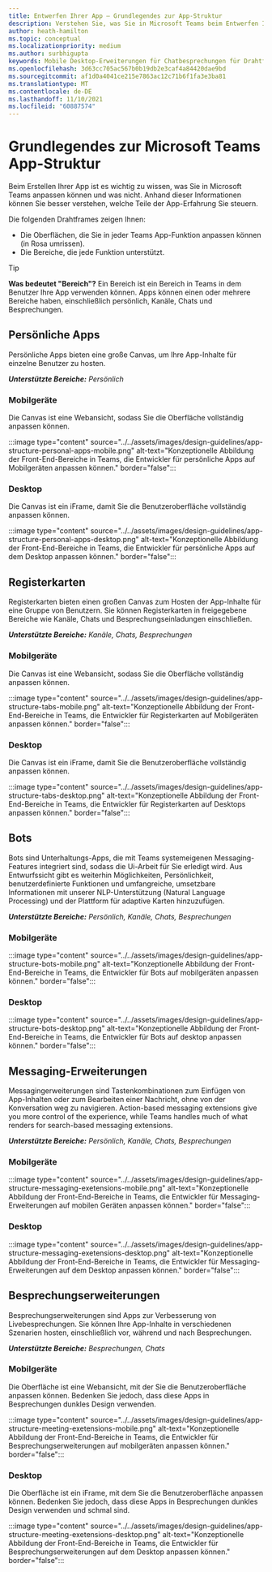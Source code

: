 ```yaml
---
title: Entwerfen Ihrer App – Grundlegendes zur App-Struktur
description: Verstehen Sie, was Sie in Microsoft Teams beim Entwerfen Ihrer App anpassen können und was nicht.
author: heath-hamilton
ms.topic: conceptual
ms.localizationpriority: medium
ms.author: surbhigupta
keywords: Mobile Desktop-Erweiterungen für Chatbesprechungen für Drahtframes
ms.openlocfilehash: 3d63cc705ac567b0b19db2e3caf4a84420dae9bd
ms.sourcegitcommit: af1d0a4041ce215e7863ac12c71b6f1fa3e3ba81
ms.translationtype: MT
ms.contentlocale: de-DE
ms.lasthandoff: 11/10/2021
ms.locfileid: "60887574"
---
```

# <a name="understand-the-microsoft-teams-app-structure"></a>Grundlegendes zur Microsoft Teams App-Struktur

Beim Erstellen Ihrer App ist es wichtig zu wissen, was Sie in Microsoft Teams anpassen können und was nicht. Anhand dieser Informationen können Sie besser verstehen, welche Teile der App-Erfahrung Sie steuern.

Die folgenden Drahtframes zeigen Ihnen:

* Die Oberflächen, die Sie in jeder Teams App-Funktion anpassen können (in Rosa umrissen).
* Die Bereiche, die jede Funktion unterstützt.

> [!TIP]
> **Was bedeutet "Bereich"?** Ein Bereich ist ein Bereich in Teams in dem Benutzer Ihre App verwenden können. Apps können einen oder mehrere Bereiche haben, einschließlich persönlich, Kanäle, Chats und Besprechungen.

## <a name="personal-apps"></a>Persönliche Apps

Persönliche Apps bieten eine große Canvas, um Ihre App-Inhalte für einzelne Benutzer zu hosten.

***Unterstützte Bereiche:** Persönlich*

### <a name="mobile"></a>Mobilgeräte

Die Canvas ist eine Webansicht, sodass Sie die Oberfläche vollständig anpassen können.

:::image type="content" source="../../assets/images/design-guidelines/app-structure-personal-apps-mobile.png" alt-text="Konzeptionelle Abbildung der Front-End-Bereiche in Teams, die Entwickler für persönliche Apps auf Mobilgeräten anpassen können." border="false":::

### <a name="desktop"></a>Desktop

Die Canvas ist ein iFrame, damit Sie die Benutzeroberfläche vollständig anpassen können.

:::image type="content" source="../../assets/images/design-guidelines/app-structure-personal-apps-desktop.png" alt-text="Konzeptionelle Abbildung der Front-End-Bereiche in Teams, die Entwickler für persönliche Apps auf dem Desktop anpassen können." border="false":::

## <a name="tabs"></a>Registerkarten

Registerkarten bieten einen großen Canvas zum Hosten der App-Inhalte für eine Gruppe von Benutzern. Sie können Registerkarten in freigegebene Bereiche wie Kanäle, Chats und Besprechungseinladungen einschließen.

***Unterstützte Bereiche:** Kanäle, Chats, Besprechungen*

### <a name="mobile"></a>Mobilgeräte

Die Canvas ist eine Webansicht, sodass Sie die Oberfläche vollständig anpassen können.

:::image type="content" source="../../assets/images/design-guidelines/app-structure-tabs-mobile.png" alt-text="Konzeptionelle Abbildung der Front-End-Bereiche in Teams, die Entwickler für Registerkarten auf Mobilgeräten anpassen können." border="false":::

### <a name="desktop"></a>Desktop

Die Canvas ist ein iFrame, damit Sie die Benutzeroberfläche vollständig anpassen können.

:::image type="content" source="../../assets/images/design-guidelines/app-structure-tabs-desktop.png" alt-text="Konzeptionelle Abbildung der Front-End-Bereiche in Teams, die Entwickler für Registerkarten auf Desktops anpassen können." border="false":::

## <a name="bots"></a>Bots

Bots sind Unterhaltungs-Apps, die mit Teams systemeigenen Messaging-Features integriert sind, sodass die Ui-Arbeit für Sie erledigt wird. Aus Entwurfssicht gibt es weiterhin Möglichkeiten, Persönlichkeit, benutzerdefinierte Funktionen und umfangreiche, umsetzbare Informationen mit unserer NLP-Unterstützung (Natural Language Processing) und der Plattform für adaptive Karten hinzuzufügen.

***Unterstützte Bereiche:** Persönlich, Kanäle, Chats, Besprechungen*

### <a name="mobile"></a>Mobilgeräte

:::image type="content" source="../../assets/images/design-guidelines/app-structure-bots-mobile.png" alt-text="Konzeptionelle Abbildung der Front-End-Bereiche in Teams, die Entwickler für Bots auf mobilgeräten anpassen können." border="false":::

### <a name="desktop"></a>Desktop

:::image type="content" source="../../assets/images/design-guidelines/app-structure-bots-desktop.png" alt-text="Konzeptionelle Abbildung der Front-End-Bereiche in Teams, die Entwickler für Bots auf desktop anpassen können." border="false":::

## <a name="messaging-extensions"></a>Messaging-Erweiterungen

Messagingerweiterungen sind Tastenkombinationen zum Einfügen von App-Inhalten oder zum Bearbeiten einer Nachricht, ohne von der Konversation weg zu navigieren. Action-based messaging extensions give you more control of the experience, while Teams handles much of what renders for search-based messaging extensions.

***Unterstützte Bereiche:** Persönlich, Kanäle, Chats, Besprechungen*

### <a name="mobile"></a>Mobilgeräte

:::image type="content" source="../../assets/images/design-guidelines/app-structure-messaging-exetensions-mobile.png" alt-text="Konzeptionelle Abbildung der Front-End-Bereiche in Teams, die Entwickler für Messaging-Erweiterungen auf mobilen Geräten anpassen können." border="false":::

### <a name="desktop"></a>Desktop

:::image type="content" source="../../assets/images/design-guidelines/app-structure-messaging-exetensions-desktop.png" alt-text="Konzeptionelle Abbildung der Front-End-Bereiche in Teams, die Entwickler für Messaging-Erweiterungen auf dem Desktop anpassen können." border="false":::

## <a name="meeting-extensions"></a>Besprechungserweiterungen

Besprechungserweiterungen sind Apps zur Verbesserung von Livebesprechungen. Sie können Ihre App-Inhalte in verschiedenen Szenarien hosten, einschließlich vor, während und nach Besprechungen.

***Unterstützte Bereiche:** Besprechungen, Chats*

### <a name="mobile"></a>Mobilgeräte

Die Oberfläche ist eine Webansicht, mit der Sie die Benutzeroberfläche anpassen können. Bedenken Sie jedoch, dass diese Apps in Besprechungen dunkles Design verwenden.

:::image type="content" source="../../assets/images/design-guidelines/app-structure-meeting-exetensions-mobile.png" alt-text="Konzeptionelle Abbildung der Front-End-Bereiche in Teams, die Entwickler für Besprechungserweiterungen auf mobilgeräten anpassen können." border="false":::

### <a name="desktop"></a>Desktop

Die Oberfläche ist ein iFrame, mit dem Sie die Benutzeroberfläche anpassen können. Bedenken Sie jedoch, dass diese Apps in Besprechungen dunkles Design verwenden und schmal sind.

:::image type="content" source="../../assets/images/design-guidelines/app-structure-meeting-exetensions-desktop.png" alt-text="Konzeptionelle Abbildung der Front-End-Bereiche in Teams, die Entwickler für Besprechungserweiterungen auf dem Desktop anpassen können." border="false":::
